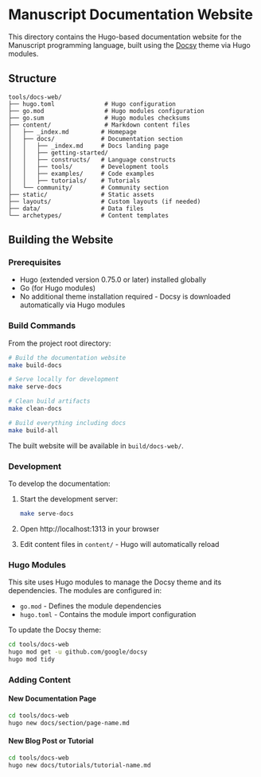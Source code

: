 # Manuscript Documentation Website

This directory contains the Hugo-based documentation website for the Manuscript programming language, built using the [Docsy](https://www.docsy.dev/) theme via Hugo modules.

## Structure

```
tools/docs-web/
├── hugo.toml              # Hugo configuration
├── go.mod                 # Hugo modules configuration
├── go.sum                 # Hugo modules checksums
├── content/               # Markdown content files
│   ├── _index.md         # Homepage
│   ├── docs/             # Documentation section
│   │   ├── _index.md     # Docs landing page
│   │   ├── getting-started/
│   │   ├── constructs/   # Language constructs
│   │   ├── tools/        # Development tools
│   │   ├── examples/     # Code examples
│   │   ├── tutorials/    # Tutorials
│   └── community/        # Community section
├── static/               # Static assets
├── layouts/              # Custom layouts (if needed)
├── data/                 # Data files
└── archetypes/           # Content templates
```

## Building the Website

### Prerequisites

- Hugo (extended version 0.75.0 or later) installed globally
- Go (for Hugo modules)
- No additional theme installation required - Docsy is downloaded automatically via Hugo modules

### Build Commands

From the project root directory:

```bash
# Build the documentation website
make build-docs

# Serve locally for development
make serve-docs

# Clean build artifacts
make clean-docs

# Build everything including docs
make build-all
```

The built website will be available in `build/docs-web/`.

### Development

To develop the documentation:

1. Start the development server:
   ```bash
   make serve-docs
   ```

2. Open http://localhost:1313 in your browser

3. Edit content files in `content/` - Hugo will automatically reload

### Hugo Modules

This site uses Hugo modules to manage the Docsy theme and its dependencies. The modules are configured in:

- `go.mod` - Defines the module dependencies
- `hugo.toml` - Contains the module import configuration

To update the Docsy theme:

```bash
cd tools/docs-web
hugo mod get -u github.com/google/docsy
hugo mod tidy
```

### Adding Content

#### New Documentation Page

```bash
cd tools/docs-web
hugo new docs/section/page-name.md
```

#### New Blog Post or Tutorial

```bash
cd tools/docs-web
hugo new docs/tutorials/tutorial-name.md
```